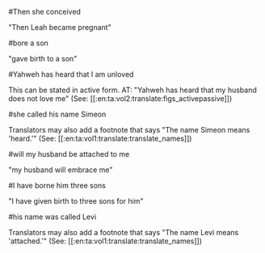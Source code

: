 #Then she conceived

"Then Leah became pregnant"

#bore a son

"gave birth to a son"

#Yahweh has heard that I am unloved

This can be stated in active form. AT: "Yahweh has heard that my husband does not love me" (See: [[:en:ta:vol2:translate:figs_activepassive]])

#she called his name Simeon

Translators may also add a footnote that says "The name Simeon means 'heard.'" (See: [[:en:ta:vol1:translate:translate_names]])

#will my husband be attached to me

"my husband will embrace me"

#I have borne him three sons

"I have given birth to three sons for him"

#his name was called Levi

Translators may also add a footnote that says "The name Levi means 'attached.'" (See: [[:en:ta:vol1:translate:translate_names]])